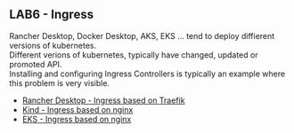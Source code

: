 ## LAB6 - Ingress
Rancher Desktop, Docker Desktop, AKS, EKS ... tend to deploy diffierent versions of kubernetes. <br>
Different verions of kubernetes, typically have changed, updated or promoted API. <br>
Installing and configuring Ingress Controllers is typically an example where this problem is very visible.

* [Rancher Desktop - Ingress based on Traefik](rancherdesktop.md)
* [Kind -  Ingress based on nginx](kind-ingress-v1.18.md)
* [EKS -  Ingress based on nginx](eks_ingress.md)
